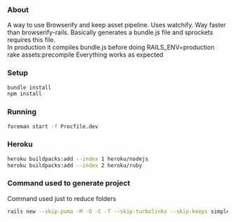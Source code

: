 ### About
A way to use Browserify and keep asset pipeline.
Uses watchify.  Way faster than browserify-rails.
Basically generates a bundle.js file and sprockets requires this file.  
In production it compiles bundle.js before doing RAILS_ENV=production rake assets:precompile
Everything works as expected

### Setup
```sh
bundle install
npm install
```

### Running
```sh
foreman start -f Procfile.dev 
```

### Heroku
```sh
heroku buildpacks:add --index 1 heroku/nodejs
heroku buildpacks:add --index 2 heroku/ruby
```


### Command used to generate project

Command used just to reduce folders
```sh
rails new --skip-puma -M -O -C -T --skip-turbolinks --skip-keeps simple-browserify-rails-with-sprocket
```
